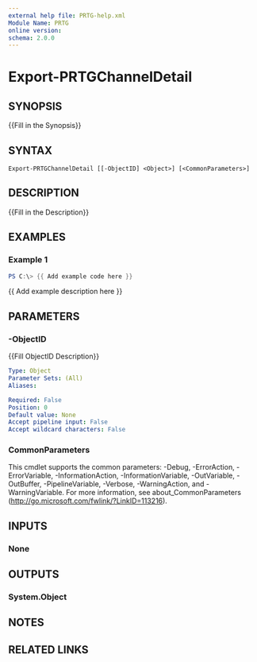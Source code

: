 ```yaml
---
external help file: PRTG-help.xml
Module Name: PRTG
online version:
schema: 2.0.0
---
```


# Export-PRTGChannelDetail

## SYNOPSIS
{{Fill in the Synopsis}}

## SYNTAX

```
Export-PRTGChannelDetail [[-ObjectID] <Object>] [<CommonParameters>]
```

## DESCRIPTION
{{Fill in the Description}}

## EXAMPLES

### Example 1
```powershell
PS C:\> {{ Add example code here }}
```

{{ Add example description here }}

## PARAMETERS

### -ObjectID
{{Fill ObjectID Description}}

```yaml
Type: Object
Parameter Sets: (All)
Aliases:

Required: False
Position: 0
Default value: None
Accept pipeline input: False
Accept wildcard characters: False
```

### CommonParameters
This cmdlet supports the common parameters: -Debug, -ErrorAction, -ErrorVariable, -InformationAction, -InformationVariable, -OutVariable, -OutBuffer, -PipelineVariable, -Verbose, -WarningAction, and -WarningVariable. For more information, see about_CommonParameters (http://go.microsoft.com/fwlink/?LinkID=113216).

## INPUTS

### None
## OUTPUTS

### System.Object
## NOTES

## RELATED LINKS
